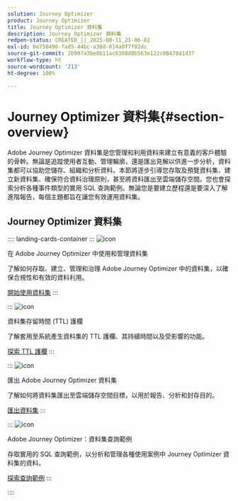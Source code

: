 ```yaml
---
solution: Journey Optimizer
product: Journey Optimizer
title: Journey Optimizer 資料集
description: Journey Optimizer 資料集
redpen-status: CREATED_||_2025-08-11_21-06-02
exl-id: 0e750496-fad5-44bc-a38d-014a0f7f82dc
source-git-commit: 2b907a3be8b11ac6308d0b563e122c88478d1d37
workflow-type: ht
source-wordcount: '213'
ht-degree: 100%

---
```


# Journey Optimizer 資料集{#section-overview}

Adobe Journey Optimizer 資料集是您管理和利用資料來建立有意義的客戶體驗的骨幹。無論是追蹤使用者互動、管理輪廓，還是匯出見解以供進一步分析，資料集都可以協助您儲存、組織和分析資料。本節將逐步引導您存取及預覽資料集、建立新資料集、確保符合資料治理原則，甚至將資料匯出至雲端儲存空間。您也會探索分析各種事件類型的實用 SQL 查詢範例。無論您是要建立歷程還是要深入了解進階報告，每個主題都旨在讓您有效運用資料集。

## Journey Optimizer 資料集

:::: landing-cards-container
:::
![icon](https://cdn.experienceleague.adobe.com/icons/circle-play.svg?lang=zh-Hant)

在 Adobe Journey Optimizer 中使用和管理資料集

了解如何存取、建立、管理和治理 Adobe Journey Optimizer 中的資料集，以確保合規性和有效的資料利用。

[開始使用資料集](../using/data/get-started-datasets.md)
:::

:::
![icon](https://cdn.experienceleague.adobe.com/icons/shield-halved.svg?lang=zh-Hant)

資料集存留時間 (TTL) 護欄

了解套用至系統產生資料集的 TTL 護欄、其持續時間以及受影響的功能。

[探索 TTL 護欄](../using/data/datasets-ttl.md)
:::

:::
![icon](https://cdn.experienceleague.adobe.com/icons/list-check.svg?lang=zh-Hant)

匯出 Adobe Journey Optimizer 資料集

了解如何將資料集匯出至雲端儲存空間目標，以用於報告、分析和封存目的。

[匯出資料集](../using/data/export-datasets.md)
:::

:::
![icon](https://cdn.experienceleague.adobe.com/icons/code-branch.svg)

Adobe Journey Optimizer：資料集查詢範例

存取實用的 SQL 查詢範例，以分析和管理各種使用案例中 Journey Optimizer 資料集的資料。

[探索查詢範例](../using/data/datasets-query-examples.md)
:::

::::
